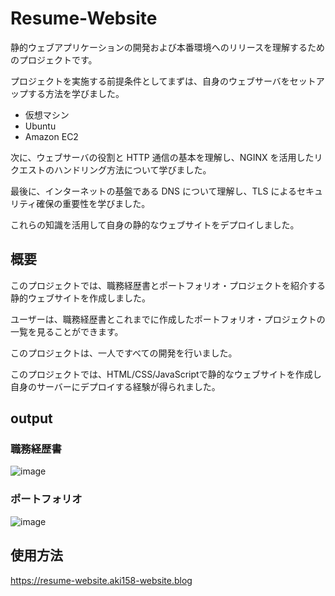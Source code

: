 # Resume-Website
静的ウェブアプリケーションの開発および本番環境へのリリースを理解するためのプロジェクトです。

プロジェクトを実施する前提条件としてまずは、自身のウェブサーバをセットアップする方法を学びました。
- 仮想マシン
- Ubuntu
- Amazon EC2

次に、ウェブサーバの役割と HTTP 通信の基本を理解し、NGINX を活用したリクエストのハンドリング方法について学びました。

最後に、インターネットの基盤である DNS について理解し、TLS によるセキュリティ確保の重要性を学びました。

これらの知識を活用して自身の静的なウェブサイトをデプロイしました。

## 概要
このプロジェクトでは、職務経歴書とポートフォリオ・プロジェクトを紹介する静的ウェブサイトを作成しました。

ユーザーは、職務経歴書とこれまでに作成したポートフォリオ・プロジェクトの一覧を見ることができます。

このプロジェクトは、一人ですべての開発を行いました。

このプロジェクトでは、HTML/CSS/JavaScriptで静的なウェブサイトを作成し自身のサーバーにデプロイする経験が得られました。

## output
### 職務経歴書
![image](https://github.com/Aki158/Resume-Website/assets/119317071/76847ebc-2bfc-4376-8d22-a176eaed2a0b)

### ポートフォリオ
![image](https://github.com/Aki158/Resume-Website/assets/119317071/c5c191eb-f68e-4544-aa56-5a6d544524d3)

## 使用方法
https://resume-website.aki158-website.blog
